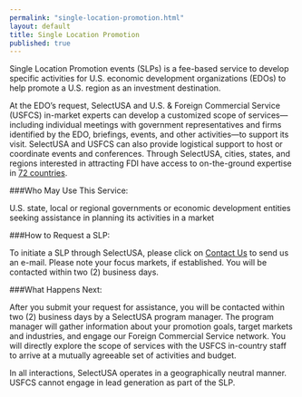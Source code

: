 ```yaml
---
permalink: "single-location-promotion.html"
layout: default
title: Single Location Promotion
published: true
---
```


Single Location Promotion events (SLPs) is a fee-based service to develop specific activities for U.S. economic development organizations (EDOs) to help promote a U.S. region as an investment destination.

At the EDO’s request, SelectUSA and U.S. & Foreign Commercial Service (USFCS) in-market experts can develop a customized scope of services—including individual meetings with government representatives and firms identified by the EDO, briefings, events, and other activities—to support its visit. SelectUSA and USFCS can also provide logistical support to host or coordinate events and conferences. Through SelectUSA, cities, states, and regions interested in attracting FDI have access to on-the-ground expertise in [72 countries](http://export.gov/eac/).

###Who May Use This Service: 

U.S. state, local or regional governments or economic development entities seeking assistance in planning its activities in a market

###How to Request a SLP:

To initiate a SLP through SelectUSA, please click on [Contact Us](mailto:info@selectusa.gov) to send us an e-mail.  Please note your focus markets, if established.  You will be contacted within two (2) business days.

###What Happens Next:

After you submit your request for assistance, you will be contacted within two (2) business days by a SelectUSA program manager. The program manager will gather information about your promotion goals, target markets and industries, and engage our Foreign Commercial Service network.  You will directly explore the scope of services with the USFCS in-country staff to arrive at a mutually agreeable set of activities and budget.

In all interactions, SelectUSA operates in a geographically neutral manner. USFCS cannot engage in lead generation as part of the SLP.
